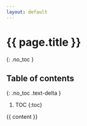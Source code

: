 ```yaml
---
layout: default
---
```

# {{ page.title }}
{: .no_toc }

## Table of contents
{: .no_toc .text-delta }

1. TOC
{:toc}

{{ content }}
